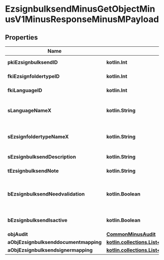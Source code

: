 
# EzsignbulksendMinusGetObjectMinusV1MinusResponseMinusMPayload

## Properties
Name | Type | Description | Notes
------------ | ------------- | ------------- | -------------
**pkiEzsignbulksendID** | **kotlin.Int** | The unique ID of the Ezsignbulksend | 
**fkiEzsignfoldertypeID** | **kotlin.Int** | The unique ID of the Ezsignfoldertype. | 
**fkiLanguageID** | **kotlin.Int** | The unique ID of the Language.  Valid values:  |Value|Description| |-|-| |1|French| |2|English| | 
**sLanguageNameX** | **kotlin.String** | The Name of the Language in the language of the requester | 
**sEzsignfoldertypeNameX** | **kotlin.String** | The name of the Ezsignfoldertype in the language of the requester | 
**sEzsignbulksendDescription** | **kotlin.String** | The description of the Ezsignbulksend | 
**tEzsignbulksendNote** | **kotlin.String** | Note about the Ezsignbulksend | 
**bEzsignbulksendNeedvalidation** | **kotlin.Boolean** | Whether the Ezsigntemplatepackage was automatically modified and needs a manual validation | 
**bEzsignbulksendIsactive** | **kotlin.Boolean** | Whether the Ezsignbulksend is active or not | 
**objAudit** | [**CommonMinusAudit**](CommonMinusAudit.md) |  | 
**aObjEzsignbulksenddocumentmapping** | [**kotlin.collections.List&lt;EzsignbulksenddocumentmappingMinusResponseCompound&gt;**](EzsignbulksenddocumentmappingMinusResponseCompound.md) |  | 
**aObjEzsignbulksendsignermapping** | [**kotlin.collections.List&lt;EzsignbulksendsignermappingMinusResponse&gt;**](EzsignbulksendsignermappingMinusResponse.md) |  | 



